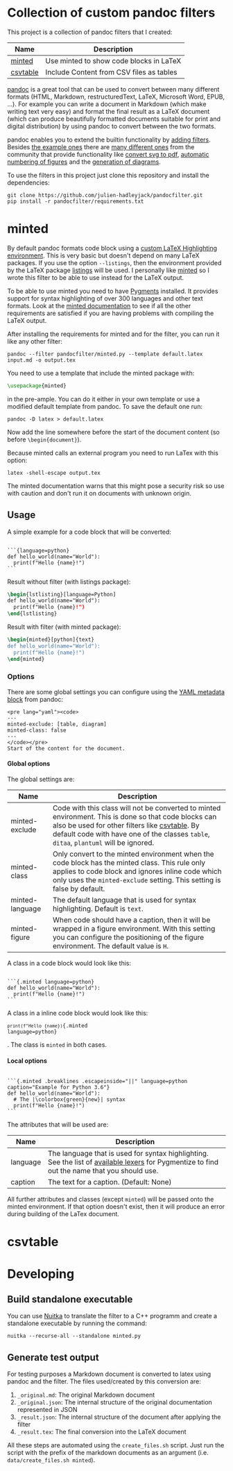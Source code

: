 # Collection of custom pandoc filters

This project is a collection of pandoc filters that I created:

| Name                  | Description                              |
|-----------------------|------------------------------------------|
| [minted](#minted)     | Use minted to show code blocks in LaTeX  |
| [csvtable](#csvtable) | Include Content from CSV files as tables |

[pandoc](http://pandoc.org/) is a great tool that can be used to convert between many different formats (HTML, Markdown, restructuredText, LaTeX, Microsoft Word, EPUB, ...). For example you can write a document in Markdown (which make writing text very easy) and format the final result as a LaTeX document (which can produce beautifully formatted documents suitable for print and digital distribution) by using pandoc to convert between the two formats.

pandoc enables you to extend the builtin functionality by [adding filters](http://pandoc.org/scripting.html). Besides [the example ones](https://github.com/jgm/pandocfilters) there are [many different ones](https://github.com/jgm/pandoc/wiki/pandoc-Filters) from the community that provide functionality like [convert svg to pdf](https://gist.github.com/jeromerobert/3996eca3acd12e4c3d40), [automatic numbering of figures](https://github.com/tomduck/pandoc-fignos) and the [generation of diagrams](https://github.com/raghur/mermaid-filter).

To use the filters in this project just clone this repository and install the dependencies:

```shell
git clone https://github.com/julien-hadleyjack/pandocfilter.git
pip install -r pandocfilter/requirements.txt
```

# minted

By default pandoc formats code block using a [custom LaTeX Highlighting environment](https://hackage.haskell.org/package/pandoc-1.9.2/docs/Text-pandoc-Highlighting.html). This is very basic but doesn't depend on many LaTeX packages. If you use the option `--listings`, then the environment provided by the LaTeX package [listings](https://ctan.org/pkg/listings) will be used. I personally like [minted](https://ctan.org/pkg/minted) so I wrote this filter to be able to use instead for the LaTeX output.  

To be able to use minted you need to have [Pygments](http://pygments.org/) installed. It provides support for syntax highlighting of over 300 languages and other text formats. Look at the [minted documentation](https://ctan.org/pkg/minted) to see if all the other requirements are satisfied if you are having problems with compiling the LaTeX output.
 
After installing the requirements for minted and for the filter, you can run it like any other filter:

```shell
pandoc --filter pandocfilter/minted.py --template default.latex input.md -o output.tex
```

You need to use a template that include the minted package with:

```latex
\usepackage{minted}
```

in the pre-ample. You can do it either in your own template or use a modified default template from pandoc. To save the default one run:

```shell
pandoc -D latex > default.latex
```

Now add the line somewhere before the start of the document content (so before `\begin{document}`).


Because minted calls an external program you need to run LaTex with this option:

```shell
latex -shell-escape output.tex
```

The minted documentation warns that this might pose a security risk so use with caution and don't run it on documents with unknown origin.

## Usage

A simple example for a code block that will be converted:

<pre lang="no-highlight"><code>
```{language=python}
def hello_world(name="World"):
  print(f"Hello {name}!")
```
</code></pre>

Result without filter (with listings package):

```latex
\begin{lstlisting}[language=Python]
def hello_world(name="World"):
  print(f"Hello {name}!")
\end{lstlisting}
```

Result with filter (with minted package):

```latex
\begin{minted}[python]{text}
def hello_world(name="World"):
  print(f"Hello {name}!")
\end{minted}
```

### Options

There are some global settings you can configure using the [YAML metadata block](http://pandoc.org/README.html#metadata-blocks) from pandoc:

```
<pre lang="yaml"><code>
---
minted-exclude: [table, diagram]
minted-class: false
---
</code></pre>
Start of the content for the document.
```

#### Global options

The global settings are:

| Name            | Description                                                                                                                                                                                                                                                   |
|-----------------|--------------------------------------------------------------------------------------------------------------------------------------------------------------------------------------------------------------------------------------------------------------|
| minted-exclude  | Code with this class will not be converted to minted environment. This is done so that code blocks can also be used for other filters like [csvtable](#csvtable). By default code with have one of the classes `table`, `ditaa`, `plantuml` will be ignored. |
| minted-class    | Only convert to the minted environment when the code block has the minted class. This rule only applies to code block and ignores inline code which only uses the `minted-exclude` setting. This setting is false by default.                              |
| minted-language | The default language that is used for syntax highlighting. Default is `text`.                                                                                                                                                                                 |
| minted-figure  | When code should have a caption, then it will be wrapped in a figure environment. With this setting you can configure the positioning of the figure environment. The default value is `H`.                                                                     |

A class in a code block would look like this:

<pre lang="no-highlight"><code>
```{.minted language=python}
def hello_world(name="World"):
  print(f"Hello {name}!")
```
</code></pre>

A class in a inline code block would look like this: <pre lang="no-highlight"><code>`print(f"Hello {name})`{.minted language=python}</code></pre>. The class is `minted` in both cases.

#### Local options

<pre lang="no-highlight"><code>
```{.minted .breaklines .escapeinside="||" language=python caption="Example for Python 3.6"}
def hello_world(name="World"):
  # The |\colorbox{green}{new}| syntax
  print(f"Hello {name}!")
```
</code></pre>

The attributes that will be used are:

| Name          | Description                                                                                                                                                                          |
|---------------|----------------------------------------------------------------------------------------------------------------------------------------------------------------------------------|
| language      | The language that is used for syntax highlighting. See the list of [available lexers](http://pygments.org/docs/lexers/) for Pygmentize to find out the name that you should use. |
| caption       | The text for a caption. (Default: None)                                                                                                                                              |

All further attributes and classes (except `minted`) will be passed onto the minted environment. If that option doesn't exist, then it will produce an error during building of the LaTex document.

# csvtable

# Developing

## Build standalone executable #

You can use [Nuitka](http://nuitka.net/) to translate the filter to a C++ programm and create a standalone executable by running the command:

```shell
nuitka --recurse-all --standalone minted.py
```


## Generate test output #

For testing purposes a Markdown document is converted to latex using pandoc and the filter. The files used/created by this conversion are:

1. `_original.md`: The original Markdown document
2. `_original.json`: The internal structure of the original documentation represented in JSON
3. `_result.json`: The internal structure of the document after applying the filter
4. `_result.tex`: The final conversion into the LaTeX document

All these steps are automated using the `create_files.sh` script. Just run the script with the prefix of the markdown documents as an argument (i.e. `data/create_files.sh minted`).